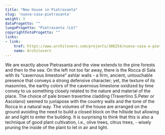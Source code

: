 ```yaml
---
title: "New house in Pietrasanta"
slug: 'nuova-casa-pietrasanta'
weight: 3
dataProgetto: ""
luogoProgetto: "Pietrasanta (LU)"
copyrightFotoProgetto: ""
links:
- link:
    href: https://www.archilovers.com/projects/308254/nuova-casa-a-pietrasanta.html
    name: Archilovers
---
```

We are exactly above Pietrasanta and the view extends to the pine forests and then to the sea.
On the left not too far away, there is the Rocca di Sala with its "cavernous limestone” ashlar walls - a firm, ancient, untouchable presence that conveys a strong defensive character; yet, the texture of its masonries, the earthy colors of the cavernous limestone oxidized by time convey to us something closely related to the nature and material of the place.
The choice of pale brown travertine cladding (Travertino S.Peter or Ascolano) seemed to juxtapose with the country walls and the tone of the Rocca in a natural way.
The volumes of the house are arranged on the ground avoiding the need to build a closed block on the hillside but allowing air and light to enter the building. It is surprising to think that this is also a technique of good plant cultivation, i.e., olive trees, citrus trees, - wisely pruning the inside of the plant to let in air and light.
